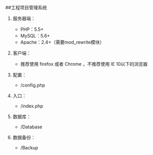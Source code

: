 ﻿##工程项目管理系统

1. 服务器端：

	* PHP：5.5+
	* MySQL：5.6+
	* Apache：2.4+（需要mod_rewrite模块）

2. 客户端：

	* 推荐使用 firefox 或者 Chrome ，不推荐使用 IE 10以下的浏览器

3. 配置：

	* /config.php

4. 入口：

	* /index.php

5. 数据库：

	* /Database

6. 数据备份：

	* /Backup
